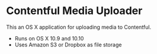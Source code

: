 # Contentful Media Uploader

This an OS X application for uploading media to Contentful.

- Runs on OS X 10.9 and 10.10
- Uses Amazon S3 or Dropbox as file storage
